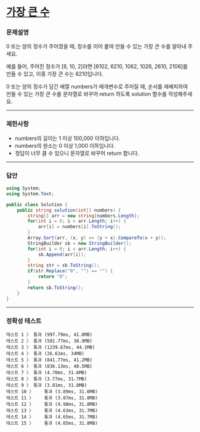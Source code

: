 # <a href="https://school.programmers.co.kr/learn/courses/30/lessons/42746">가장 큰 수</a>

### 문제설명

0 또는 양의 정수가 주어졌을 때, 정수를 이어 붙여 만들 수 있는 가장 큰 수를 알아내 주세요.

예를 들어, 주어진 정수가 [6, 10, 2]라면 [6102, 6210, 1062, 1026, 2610, 2106]를 만들 수 있고, 이중 가장 큰 수는 6210입니다.

0 또는 양의 정수가 담긴 배열 numbers가 매개변수로 주어질 때, 순서를 재배치하여 만들 수 있는 가장 큰 수를 문자열로 바꾸어 return 하도록 solution 함수를 작성해주세요.

***

### 제한사항

 - numbers의 길이는 1 이상 100,000 이하입니다.
 - numbers의 원소는 0 이상 1,000 이하입니다.
 - 정답이 너무 클 수 있으니 문자열로 바꾸어 return 합니다.

***

### 답안
``` csharp
using System;
using System.Text;

public class Solution {
    public string solution(int[] numbers) {
        string[] arr = new string[numbers.Length];
        for(int i = 0; i < arr.Length; i++) {
            arr[i] = numbers[i].ToString();
        }
        Array.Sort(arr, (x, y) => (y + x).CompareTo(x + y));
        StringBuilder sb = new StringBuilder();
        for(int i = 0; i < arr.Length; i++) {
            sb.Append(arr[i]);
        }
        string str = sb.ToString();
        if(str.Replace("0", "") == "") {
            return "0";
        }
        return sb.ToString();
    }
}
```

***

### 정확성 테스트
```
테스트 1 〉	통과 (997.79ms, 41.8MB)
테스트 2 〉	통과 (501.77ms, 38.9MB)
테스트 3 〉	통과 (1239.67ms, 44.1MB)
테스트 4 〉	통과 (26.61ms, 34MB)
테스트 5 〉	통과 (841.77ms, 41.2MB)
테스트 6 〉	통과 (836.13ms, 40.5MB)
테스트 7 〉	통과 (4.70ms, 31.6MB)
테스트 8 〉	통과 (3.77ms, 31.7MB)
테스트 9 〉	통과 (3.81ms, 31.8MB)
테스트 10 〉	통과 (3.89ms, 31.6MB)
테스트 11 〉	통과 (3.87ms, 31.8MB)
테스트 12 〉	통과 (4.98ms, 31.8MB)
테스트 13 〉	통과 (4.63ms, 31.7MB)
테스트 14 〉	통과 (4.65ms, 31.7MB)
테스트 15 〉	통과 (4.05ms, 31.8MB)
```
